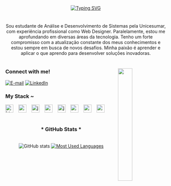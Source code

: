 <div align="center">
  <a href="https://git.io/typing-svg">
    <img src="https://readme-typing-svg.demolab.com?font=Fira+Code&weight=500&size=22&pause=1000&color=0000b4&center=true&vCenter=true&random=false&width=524&lines=%E2%8A%B9+Welcome+to+my+profile!+%CB%99%E1%B5%95%CB%99+%E2%8A%B9+" alt="Typing SVG">
  </a>
</div>

<img align="center" alt="" src="./src/header-gif.gif">

#

<p align="center">Sou estudante de Análise e Desenvolvimento de Sistemas pela Unicesumar, com experiência profissional como Web Designer. Paralelamente, estou me aprofundando em diversas áreas da tecnologia. Tenho um forte compromisso com a atualização constante dos meus conhecimentos e estou sempre em busca de novos desafios. Minha paixão é aprender e aplicar o que aprendo para desenvolver soluções inovadoras.</p>

#

<img align="right" alt="" height="auto" width="30%" padding-bottom="100px" src="../src/coffee.gif">

<h3 align="left">Connect with me!</h3>

[![E-mail](https://img.shields.io/badge/-Email-000?style=for-the-badge&logo=Email&logoColor=0000b4&color:FFF)](mailto:matheus.dteles13@gmail.com)
[![LinkedIn](https://img.shields.io/badge/-LinkedIn-000?style=for-the-badge&logo=linkedin&logoColor=0000b4&color:FFF)](https://www.linkedin.com/in/matheus-diamantino-455534275/)

<h3 align="left">My Stack ~</h3>

<div align="left">
  <img src="https://cdn.jsdelivr.net/gh/devicons/devicon/icons/html5/html5-original.svg" height="25" alt="html5 logo"  />
  <img width="8" />
  <img src="https://cdn.jsdelivr.net/gh/devicons/devicon/icons/css3/css3-original.svg" height="25" alt="css3 logo"  />
  <img width="8" />
  <img src="https://cdn.jsdelivr.net/gh/devicons/devicon/icons/javascript/javascript-plain.svg" height="25" alt="javascript logo"  />
  <img width="8" />
  <img src="https://cdn.jsdelivr.net/gh/devicons/devicon/icons/react/react-original.svg" height="25" alt="react logo"  />
  <img width="8" />
  <img src="https://cdn.jsdelivr.net/gh/devicons/devicon/icons/java/java-original.svg" height="25" alt="java logo"  />
  <img width="8" />
  <img src="https://cdn.jsdelivr.net/gh/devicons/devicon/icons/spring/spring-original.svg" height="25" alt="spring logo"  />
  <img width="8" />
  <img src="https://cdn.jsdelivr.net/gh/devicons/devicon/icons/c/c-original.svg" height="25" alt="c logo"  />
  <img width="8" />
  <img src="https://cdn.jsdelivr.net/gh/devicons/devicon/icons/mysql/mysql-original.svg" height="25" alt="mysql logo"  />

#

<div style="text-align: center;" align="center">
  <h3>* GitHub Stats *</h3>
  <br>
  <img src="https://github-readme-stats-git-masterrstaa-rickstaa.vercel.app/api?username=MatheusDiamantino&hide_title=true&show_icons=true&include_all_commits=false&count_private=true&line_height=25&hide=issues&bg_color=000&title_color=0000b4&text_color=FFF&border_radius=3&border_color=36123c&icon_color=0000b4&theme=jolly" alt="GitHub stats">

  <a href="https://github.com/MatheusDiamantino/github-readme-stats">
    <img src="https://github-readme-stats-git-masterrstaa-rickstaa.vercel.app/api/top-langs/?username=MatheusDiamantino&line_height=10&card_width=290&layout=compact&hide_title=false&count_private=true&langs_count=4&show_icons=true&title_color=0000b4&hide=html,css&bg_color=000&text_color=8B8B8B&border_radius=3&border_color=561760&count_private=true" alt="Most Used Languages">
  </a>
</div>
